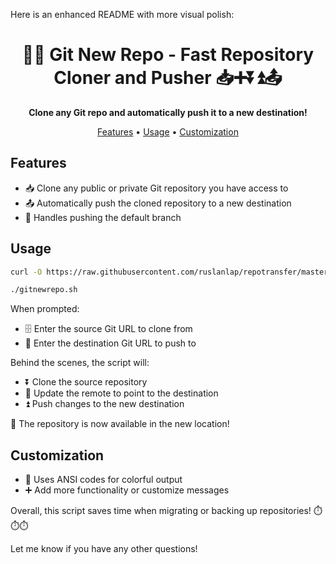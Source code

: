 Here is an enhanced README with more visual polish:

<div align="center">

# 🚀💫 Git New Repo - Fast Repository Cloner and Pusher 📥➕⏬⏫📤 

**Clone any Git repo and automatically push it to a new destination!** 

[Features](#features) • [Usage](#usage) • [Customization](#customization)


</div>

## Features

- 📥 Clone any public or private Git repository you have access to
- 📤 Automatically push the cloned repository to a new destination 
- 🔀 Handles pushing the default branch

## Usage


```bash
curl -O https://raw.githubusercontent.com/ruslanlap/repotransfer/master/gitnewrepo.sh && chmod +x gitnewrepo.sh

```

```bash
./gitnewrepo.sh
```

When prompted:

- 🗄️ Enter the source Git URL to clone from  
- 🎯 Enter the destination Git URL to push to

Behind the scenes, the script will:

- ⏬ Clone the source repository
- 🔄 Update the remote to point to the destination 
- ⏫ Push changes to the new destination

🎉 The repository is now available in the new location!

## Customization

- 🎨 Uses ANSI codes for colorful output
- ➕ Add more functionality or customize messages

Overall, this script saves time when migrating or backing up repositories! ⏱️⏱️⏱️

Let me know if you have any other questions!
